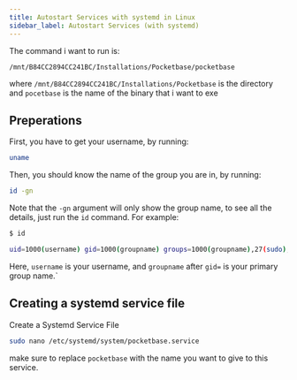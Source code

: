 ```yaml
---
title: Autostart Services with systemd in Linux
sidebar_label: Autostart Services (with systemd)
---
```


The command i want to run is:

```
/mnt/B84CC2894CC241BC/Installations/Pocketbase/pocketbase
```

where `/mnt/B84CC2894CC241BC/Installations/Pocketbase` is the directory and `pocetbase` is the name of the binary that i want to exe

## Preperations

First, you have to get your username, by running:

```bash
uname
```

Then, you should know the name of the group you are in, by running:

```bash
id -gn
```

Note that the `-gn` argument will only show the group name, to see all the details, just run the `id` command. For example:

```bash
$ id

uid=1000(username) gid=1000(groupname) groups=1000(groupname),27(sudo),100(users)
```

Here, `username` is your username, and `groupname` after `gid=` is your primary group name.`

## Creating a systemd service file

Create a Systemd Service File

```bash
sudo nano /etc/systemd/system/pocketbase.service
```

make sure to replace `pocketbase` with the name you want to give to this service.


